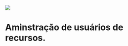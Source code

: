 <a href="https://nodejs.org/docs/latest-v21.x/api/" alt="nodejs" target="_blank">
<img src="https://img.shields.io/badge/Node.js%2021.1.0-006d19?&logo=nodedotjs&logoColor=FFFFFF&style=flat">
</a>   

# Aminstração de usuários de recursos.
